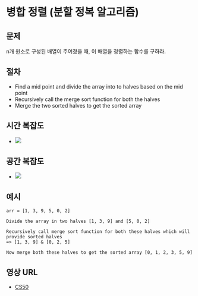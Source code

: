# 병합 정렬 (분할 정복 알고리즘)

## 문제

n개 원소로 구성된 배열이 주어졌을 때, 이 배열을 정렬하는 함수를 구하라.

## 절차

- Find a mid point and divide the array into to halves based on the mid point
- Recursively call the merge sort function for both the halves
- Merge the two sorted halves to get the sorted array

## 시간 복잡도

- <img src="https://render.githubusercontent.com/render/math?math=O(n \log n)">

## 공간 복잡도

- <img src="https://render.githubusercontent.com/render/math?math=O(n)">

## 예시

```
arr = [1, 3, 9, 5, 0, 2]

Divide the array in two halves [1, 3, 9] and [5, 0, 2]

Recursively call merge sort function for both these halves which will provide sorted halves
=> [1, 3, 9] & [0, 2, 5]

Now merge both these halves to get the sorted array [0, 1, 2, 3, 5, 9]
```

## 영상 URL

- [CS50](https://www.youtube.com/watch?v=EeQ8pwjQxTM)
